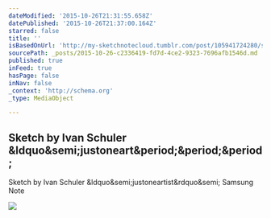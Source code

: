 ```yaml
---
dateModified: '2015-10-26T21:31:55.658Z'
datePublished: '2015-10-26T21:37:00.164Z'
starred: false
title: ''
isBasedOnUrl: 'http://my-sketchnotecloud.tumblr.com/post/105941724280/sketch-by-ivan-schuler-justoneartist-samsung'
sourcePath: _posts/2015-10-26-c2336419-fd7d-4ce2-9323-7696afb1546d.md
published: true
inFeed: true
hasPage: false
inNav: false
_context: 'http://schema.org'
_type: MediaObject

---
```

<article style=""><h1>Sketch by Ivan Schuler &amp;ldquo&amp;semi;justoneart&amp;period;&amp;period;&amp;period;</h1><p>Sketch by Ivan Schuler &amp;ldquo&amp;semi;justoneartist&amp;rdquo&amp;semi; Samsung Note</p><img src="http://40.media.tumblr.com/c5d9f41f70beb49021dba22381e6c9b8/tumblr_nh0vhbezKO1rpz8n2o1_1280.jpg" /></article>